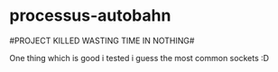 processus-autobahn
==================

#PROJECT KILLED WASTING TIME IN NOTHING#

One thing which is good i tested i guess the most common sockets :D

